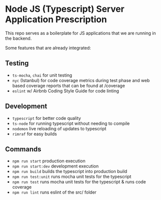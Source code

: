 # Node JS (Typescript) Server Application Prescription
This repo serves as a boilerplate for JS applications that we are running in the backend.

Some features that are already integrated:
## Testing
- `ts-mocha`, `chai` for unit testing
- `nyc` (Istanbul) for code coverage metrics during test phase and web based coverage reports that can be found at /coverage
- `eslint` w/ Airbnb Coding Style Guide for code linting


## Development
- `typescript` for better code quality
- `ts-node` for running typescript without needing to compile
- `nodemon` live reloading of updates to typescript
- `rimraf` for easy builds


## Commands
- `npm run start` production execution
- `npm run start:dev` development execution
- `npm run build` builds the typescript into production build
- `npm run test:unit` runs mocha unit tests for the typescript 
- `npm run test` runs mocha unit tests for the typescript & runs code coverage
- `npm run lint` runs eslint of the src/ folder